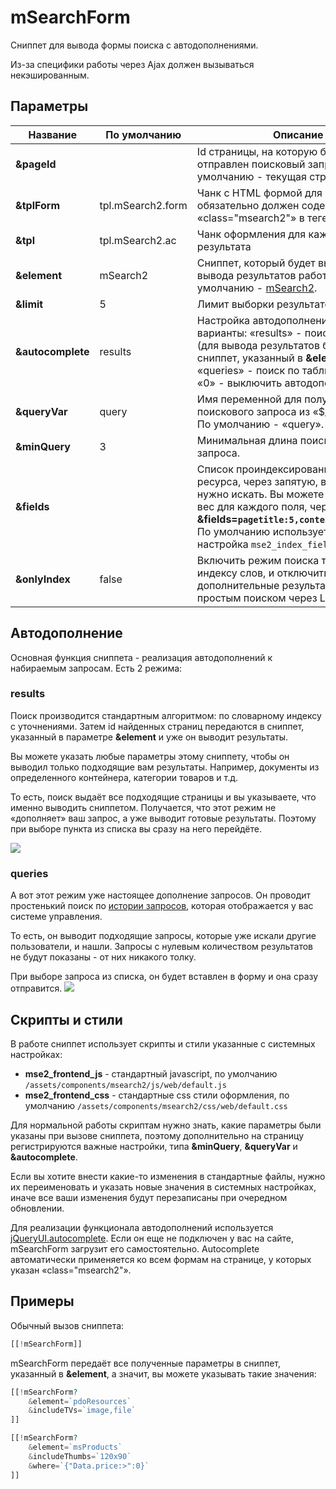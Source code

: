 # mSearchForm

Сниппет для вывода формы поиска с автодополнениями.

Из-за специфики работы через Ajax должен вызываться некэшированным.

## Параметры

 | Название          | По умолчанию      | Описание                                                                                                                                                                                                                                                       |
 |-------------------|-------------------|----------------------------------------------------------------------------------------------------------------------------------------------------------------------------------------------------------------------------------------------------------------|
 | **&pageId**       |                   | Id страницы, на которую будет отправлен поисковый запрос. По умолчанию - текущая страница.                                                                                                                                                                     |
 | **&tplForm**      | tpl.mSearch2.form | Чанк с HTML формой для вывода, обязательно должен содержать «class="msearch2"» в теге «\<form\>».                                                                                                                                                              |
 | **&tpl**          | tpl.mSearch2.ac   | Чанк оформления для каждого результата                                                                                                                                                                                                                         |
 | **&element**      | mSearch2          | Сниппет, который будет вызываться для вывода результатов работы. По умолчанию - [mSearch2][1].                                                                                                                                                                 |
 | **&limit**        | 5                 | Лимит выборки результатов                                                                                                                                                                                                                                      |
 | **&autocomplete** | results           | Настройка автодополнения. Возможные варианты: «results» - поиск по сайту (для вывода результатов будет вызван сниппет, указанный в **&element**), «queries» - поиск по таблице запросов, «0» - выключить автодополнение.                                       |
 | **&queryVar**     | query             | Имя переменной для получения поискового запроса из «$_REQUEST». По умолчанию - «query».                                                                                                                                                                        |
 | **&minQuery**     | 3                 | Минимальная длина поискового запроса.                                                                                                                                                                                                                          |
 | **&fields**       |                   | Список проиндексированных полей ресурса, через запятую, в которых нужно искать. Вы можете также указать вес для каждого поля, через запятую: **&fields=`pagetitle:5,content:3,comment:1`**. По умолчанию используется системная настройка `mse2_index_fields`. |
 | **&onlyIndex**    | false             | Включить режим поиска только по индексу слов, и отключить дополнительные результаты, найденные простым поиском через LIKE.                                                                                                                                     |

## Автодополнение

Основная функция сниппета - реализация автодополнений к набираемым запросам. Есть 2 режима:

### results

Поиск производится стандартным алгоритмом: по словарному индексу с уточнениями.
Затем id найденных страниц передаются в сниппет, указанный в параметре **&element** и уже он выводит результаты.

Вы можете указать любые параметры этому сниппету, чтобы он выводил только подходящие вам результаты. Например, документы из определенного контейнера, категории товаров и т.д.

То есть, поиск выдаёт все подходящие страницы и вы указываете, что именно выводить сниппетом. Получается, что этот режим не «дополняет» ваш запрос, а уже выводит готовые результаты.
Поэтому при выборе пункта из списка вы сразу на него перейдёте.

[![](https://file.modx.pro/files/0/2/d/02d12e8588b9920752fddecef35ba99cs.jpg)](https://file.modx.pro/files/0/2/d/02d12e8588b9920752fddecef35ba99c.png)

### queries

А вот этот режим уже настоящее дополнение запросов. Он проводит простенький поиск по [истории запросов][4], которая отображается у вас системе управления.

То есть, он выводит подходящие запросы, которые уже искали другие пользователи, и нашли. Запросы с нулевым количеством результатов не будут показаны - от них никакого толку.

При выборе запроса из списка, он будет вставлен в форму и она сразу отправится.
[![](https://file.modx.pro/files/1/b/3/1b3240ec2c205bae779d771826bb789ds.jpg)](https://file.modx.pro/files/1/b/3/1b3240ec2c205bae779d771826bb789d.png)

## Скрипты и стили

В работе сниппет использует скрипты и стили указанные с системных настройках:

* **mse2_frontend_js** - стандартный javascript, по умолчанию `/assets/components/msearch2/js/web/default.js`
* **mse2_frontend_css** - стандартные css стили оформления, по умолчанию `/assets/components/msearch2/css/web/default.css`

Для нормальной работы скриптам нужно знать, какие параметры были указаны при вызове сниппета, поэтому дополнительно на страницу регистрируются важные настройки, типа **&minQuery**, **&queryVar** и **&autocomplete**.

Если вы хотите внести какие-то изменения в стандартные файлы, нужно их переименовать и указать новые значения в системных настройках, иначе все ваши изменения будут перезаписаны при очередном обновлении.

Для реализации функционала автодополнений используется [jQueryUI.autocomplete][3]. Если он еще не подключен у вас на сайте, mSearchForm загрузит его самостоятельно.
Autocomplete автоматически применяется ко всем формам на странице, у которых указан «class="msearch2"».

## Примеры

Обычный вызов сниппета:

```php
[[!mSearchForm]]
```

mSearchForm передаёт все полученные параметры в сниппет, указанный в **&element**, а значит, вы можете указывать такие значения:

```php
[[!mSearchForm?
    &element=`pdoResources`
    &includeTVs=`image,file`
]]

[[!mSearchForm?
    &element=`msProducts`
    &includeThumbs=`120x90`
    &where=`{"Data.price:>":0}`
]]

```

[1]: /components/msearch2/snippets/msearch2
[2]: /components/msearch2/snippets/02_mFilter2.md
[3]: http://jqueryui.com/autocomplete/
[4]: /components/msearch2/administration/requests
